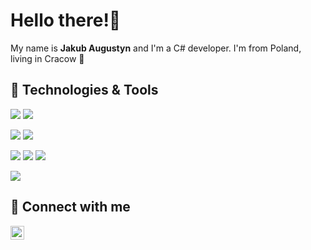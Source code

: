 
# Hello there!👋

My name is <b>Jakub Augustyn</b> and I'm a C# developer. 
I'm from Poland, living in Cracow 🐲

## 🔧 Technologies & Tools
![](https://img.shields.io/badge/OS-Windows-informational?style=flat&logo=Windows&logoColor=white&color=2bbc8a)
![](https://img.shields.io/badge/OS-Linux-informational?style=flat&logo=linux&logoColor=white&color=2bbc8a)

![](https://img.shields.io/badge/Code-C%23-informational?style=flat&logo=Csharp&logoColor=white&color=2bbc8a)
![](https://img.shields.io/badge/Code-Python-informational?style=flat&logo=python&logoColor=white&color=2bbc8a)

![](https://img.shields.io/badge/|-WPF-informational?style=flat&logo=microsoft&logoColor=white&color=2bbc8a)
![](https://img.shields.io/badge/|-EntityFramework-informational?style=flat&logo=microsoft&logoColor=white&color=2bbc8a)
![](https://img.shields.io/badge/|-ASP.NET-informational?style=flat&logo=microsoft&logoColor=white&color=2bbc8a)

<!--
![](https://img.shields.io/badge/Tools-Docker-informational?style=flat&logo=docker&logoColor=white&color=2bbc8a)
![](https://img.shields.io/badge/Tools-CI/CD-informational?style=flat&logo=gitlab&logoColor=white&color=2bbc8a)
-->
![](https://img.shields.io/badge/Tools-Git-informational?style=flat&logo=git&logoColor=white&color=2bbc8a)

## 📮 Connect with me
<a href="https://www.linkedin.com/in/jakubaugustyn/" target="blank"><img src="https://www.vectorlogo.zone/logos/linkedin/linkedin-icon.svg" alt="JakubAugustyn" height="22" width="22" /></a>
